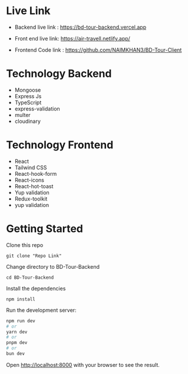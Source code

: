 # Live Link

* Backend live link : <a href="https://bd-tour-backend.vercel.app/">https://bd-tour-backend.vercel.app</a>

* Front end live link: <a href="https://air-travell.netlify.app/">https://air-travell.netlify.app/</a>

* Frontend Code link : <a href="https://github.com/NAIMKHAN3/BD-Tour-Client">https://github.com/NAIMKHAN3/BD-Tour-Client</a>


# Technology Backend
-   Mongoose
-   Express Js
-   TypeScript
-   express-validation
-   multer
-   cloudinary

# Technology Frontend
-   React
-   Tailwind CSS
-   React-hook-form
-   React-icons
-   React-hot-toast
-   Yup validation
-   Redux-toolkit
-   yup validation

# Getting Started

Clone this repo

```
git clone "Repo Link"
```

Change directory to BD-Tour-Backend

```
cd BD-Tour-Backend
```

Install the dependencies

```
npm install
```

Run the development server:

```bash
npm run dev
# or
yarn dev
# or
pnpm dev
# or
bun dev
```

Open [http://localhost:8000](http://localhost:8000) with your browser to see the result.
